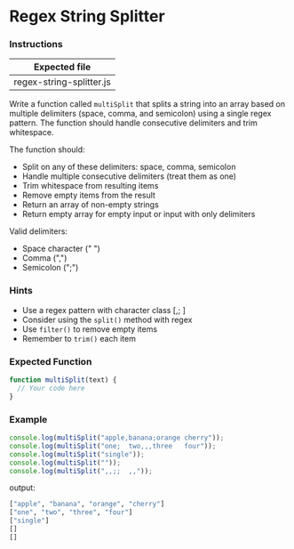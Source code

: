 # Regex String Splitter

### Instructions

| Expected file        |
| -------------------- |
| regex-string-splitter.js   |

Write a function called `multiSplit` that splits a string into an array based on multiple delimiters (space, comma, and semicolon) using a single regex pattern. The function should handle consecutive delimiters and trim whitespace.

The function should:

- Split on any of these delimiters: space, comma, semicolon
- Handle multiple consecutive delimiters (treat them as one)
- Trim whitespace from resulting items
- Remove empty items from the result
- Return an array of non-empty strings
- Return empty array for empty input or input with only delimiters

Valid delimiters:

- Space character (" ")
- Comma (",")
- Semicolon (";")

### Hints

- Use a regex pattern with character class [,; ]
- Consider using the `split()` method with regex
- Use `filter()` to remove empty items
- Remember to `trim()` each item

### Expected Function

```js
function multiSplit(text) {
  // Your code here
}
```

### Example

```js
console.log(multiSplit("apple,banana;orange cherry"));
console.log(multiSplit("one;  two,,,three   four"));
console.log(multiSplit("single"));
console.log(multiSplit(""));
console.log(multiSplit(",,;;  ,,"));
```

output:

```bash
["apple", "banana", "orange", "cherry"]
["one", "two", "three", "four"]
["single"]
[]
[]
```
